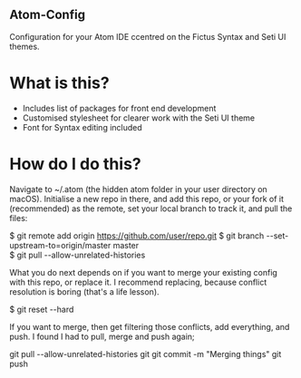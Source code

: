 ## Atom-Config
Configuration for your Atom IDE ccentred on the Fictus Syntax and Seti UI themes.

# What is this?
- Includes list of packages for front end development
- Customised stylesheet for clearer work with the Seti UI theme
- Font for Syntax editing included

# How do I do this?
Navigate to ~/.atom (the hidden atom folder in your user directory on macOS). Initialise a new repo in there, and add this repo, or your fork of it (recommended) as the remote, set your local branch to track it, and pull the files:

$ git remote add origin https://github.com/user/repo.git 
$ git branch --set-upstream-to=origin/master master  
$ git pull --allow-unrelated-histories

What you do next depends on if you want to merge your existing config with this repo, or replace it. I recommend replacing, because conflict resolution is boring (that's a life lesson).

$ git reset --hard

If you want to merge, then get filtering those conflicts, add everything, and push. I found I had to pull, merge and push again;

git pull --allow-unrelated-histories
git git commit -m "Merging things"
git push


